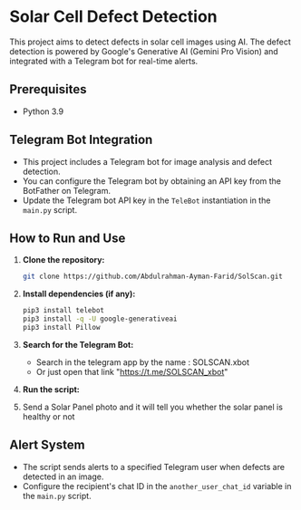 # Solar Cell Defect Detection

This project aims to detect defects in solar cell images using AI. The defect detection is powered by Google's Generative AI (Gemini Pro Vision) and integrated with a Telegram bot for real-time alerts.

## Prerequisites

- Python 3.9

## Telegram Bot Integration

- This project includes a Telegram bot for image analysis and defect detection.
- You can configure the Telegram bot by obtaining an API key from the BotFather on Telegram.
- Update the Telegram bot API key in the `TeleBot` instantiation in the `main.py` script.

## How to Run and Use

1. **Clone the repository:**
    ```bash
    git clone https://github.com/Abdulrahman-Ayman-Farid/SolScan.git
    ```

2. **Install dependencies (if any):**
    ```bash
    pip3 install telebot
    pip3 install -q -U google-generativeai
    pip3 install Pillow
    ```

3. **Search for the Telegram Bot:**
    - Search in the telegram app by the name : SOLSCAN.xbot
    - Or just open that link "https://t.me/SOLSCAN_xbot"

4. **Run the script:**


5. Send a Solar Panel photo and it will tell you whether the solar panel is healthy or not 
    

## Alert System

- The script sends alerts to a specified Telegram user when defects are detected in an image.
- Configure the recipient's chat ID in the `another_user_chat_id` variable in the `main.py` script.



